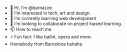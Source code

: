 - 👋 Hi, I’m @barnaLeo
- 👀 I’m interested in tech, art and design.
- 🌱 I’m currently learning web development
- 💞️ I’m looking to collaborate on project-based learning.
- 📫 How to reach me 
- ⚡ Fun fact: I like ballet, opera and more.
- Homebody from Barcelona hahaha

<!---
barnaLeo/barnaLeo is a ✨ special ✨ repository because its `README.md` (this file) appears on your GitHub profile.
You can click the Preview link to take a look at your changes.
--->
